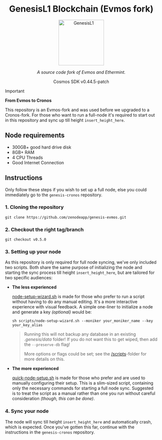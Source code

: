 <h1 align="center">
  GenesisL1 Blockchain (Evmos fork)
</h1>

<p align="center">
  <img src="https://github.com/zenodeapp/genesisL1/assets/108588903/be368fa2-a154-48a6-b04b-8eb452b02033" alt="GenesisL1" width="150" height="150"/>
</p>

<p align="center">
   <i>A source code fork of Evmos and Ethermint.</i>
</p>

<p align="center">
   Cosmos SDK v0.44.5-patch
</p>

> [!IMPORTANT]
> **From Evmos to Cronos**
> 
> This repository is an Evmos-fork and was used before we upgraded to a Cronos-fork. For those who want to run a full-node it's required to start out in this repository and sync up till height `insert_height_here`.

## Node requirements

- 300GB+ good hard drive disk
- 8GB+ RAM
- 4 CPU Threads
- Good Internet Connection

## Instructions

Only follow these steps if you wish to set up a full node, else you could immediately go to the `genesis-cronos` repository.

### 1. Cloning the repository

```
git clone https://github.com/zenodeapp/genesis-evmos.git
```

### 2. Checkout the right tag/branch

```
git checkout v0.5.0
```

### 3. Setting up your node

As this repository is only required for full node syncing, we've only included two scripts. Both share the same purpose of initializing the node and starting the sync process till height `insert_height_here`, but are tailored for two specific audiences:

- **The less experienced**

   [node-setup-wizard.sh](scripts/node-setup-wizard.sh) is made for those who prefer to run a script without having to do any manual editing. It's a more interactive experience with visual feedback. A simple one-liner to initialize a node and generate a key _(optional)_ would be:
  ```
  sh scripts/node-setup-wizard.sh --moniker your_moniker_name --key your_key_alias
  ```
  > Running this will not backup any database in an existing _.genesis/data_ folder! If you do not want this to get wiped, then add the `--preserve-db` flag!
  > 
  > More options or flags could be set; see the [\/scripts](scripts/)-folder for more details on this.
  
- **The more experienced**

   [quick-node-setup.sh](scripts/quick-node-setup.sh) is made for those who prefer and are used to manually configuring their setup. This is a slim-sized script, containing only the necessary commands for starting a full node sync. Suggested is to treat the script as a manual rather than one you run without careful consideration _(though, this can be done)_.

### 4. Sync your node

The node will sync till height `insert_height_here` and automatically crash, which is expected. Once you've gotten this far, continue with the instructions in the `genesis-cronos` repository.
